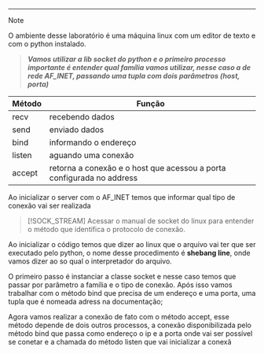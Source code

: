 -------

> [!NOTE]
>O ambiente desse laboratório é uma máquina linux com um editor de texto e com o python instalado. 

> ***Vamos utilizar a lib socket do python e o primeiro processo importante é entender qual família vamos utilizar, nesse caso a de rede AF_INET, passando uma tupla com dois parâmetros (host, porta)***

| Método | Função                                                                |
| ------ | --------------------------------------------------------------------- |
| recv   | recebendo dados                                                       |
| send   | enviado dados                                                         |
| bind   | informando o endereço                                                 |
| listen | aguando uma conexão                                                   |
| accept | retorna a conexão e o host que acessou a porta configurada no address |
Ao inicializar o server com o AF_INET temos que informar qual tipo de conexão vai ser realizada 

> [!SOCK_STREAM]
>Acessar o manual de socket do linux para entender o método que identifica o protocolo de conexão. 

Ao inicializar o código temos que dizer ao linux que o arquivo vai ter que ser executado pelo python, o nome desse procedimento é **shebang line**, onde vamos dizer ao so qual o interpretador do arquivo. 

O primeiro passo é instanciar a classe socket e nesse caso temos que passar por parâmetro a família e o tipo de conexão. Após isso vamos trabalhar com o método bind que precisa de um endereço e uma porta, uma tupla que é nomeada adress na documentação; 

Agora vamos realizar a conexão de fato com o método accept, esse método depende de dois outros processos, a conexão disponibilizada pelo método bind que passa como endereço o ip e a porta onde vai ser possível se conetar e a chamada do método listen que vai inicializar a conexã